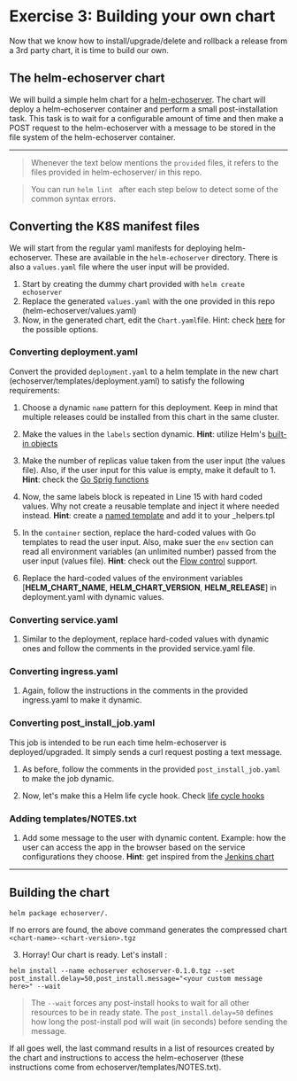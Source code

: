 # Exercise 3: Building your own chart

Now that we know how to install/upgrade/delete and rollback a release from a 3rd party chart, it is time to build our own.

## The helm-echoserver chart

We will build a simple helm chart for a [helm-echoserver](https://github.com/Praqma/helm-echoserver). The chart will deploy a helm-echoserver container and perform a small post-installation task. This task is to wait for a configurable amount of time and then make a POST request to the helm-echoserver with a message to be stored in the file system of the helm-echoserver container.

---

> Whenever the text below mentions the `provided` files, it refers to the files provided in helm-echoserver/ in this repo.

> You can run `helm lint ` after each step below to detect some of the common syntax errors.


## Converting the K8S manifest files

We will start from the regular yaml manifests for deploying helm-echoserver. These are available in the `helm-echoserver` directory. There is also a `values.yaml` file where the user input will be provided. 

1. Start by creating the dummy chart provided with `helm create echoserver` 
2. Replace the generated `values.yaml` with the one provided in this repo (helm-echoserver/values.yaml) 
3. Now, in the generated chart, edit the `Chart.yaml`file. Hint: check [here](https://docs.helm.sh/developing_charts/#the-chart-yaml-file) for the possible options.


### Converting deployment.yaml

Convert the provided `deployment.yaml` to a helm template in the new chart (echoserver/templates/deployment.yaml) to satisfy the following requirements:

1. Choose a dynamic `name` pattern for this deployment. Keep in mind that multiple releases could be installed from this chart in the same cluster.

2. Make the values in the `labels` section dynamic. **Hint**: utilize Helm's [built-in objects](https://docs.helm.sh/chart_template_guide/#built-in-objects)

3. Make the number of replicas value taken from the user input (the values file). Also, if the user input for this value is empty, make it default to 1. **Hint**: check the [Go Sprig functions](http://masterminds.github.io/sprig/)

4. Now, the same labels block is repeated in Line 15 with hard coded values. Why not create a reusable template and inject it where needed instead. **Hint**: create a [named template](https://docs.helm.sh/chart_template_guide/#named-templates) and add it to your _helpers.tpl

5. In the `container` section, replace the hard-coded values with Go templates to read the user input. Also, make suer the `env` section can read all environment variables (an unlimited number) passed from the user input (values file). **Hint**: check out the [Flow control](https://docs.helm.sh/chart_template_guide/#flow-control) support.

6. Replace the hard-coded values of the environment variables [__HELM_CHART_NAME__, __HELM_CHART_VERSION__, __HELM_RELEASE__] in deployment.yaml with dynamic values.


### Converting service.yaml

1. Similar to the deployment, replace hard-coded values with dynamic ones and follow the comments in the provided service.yaml file.

### Converting ingress.yaml

1. Again, follow the instructions in the comments in the provided ingress.yaml to make it dynamic.

### Converting  post_install_job.yaml

This job is intended to be run each time helm-echoserver is deployed/upgraded. It simply sends a curl request posting a text message.

1. As before, follow the comments in the provided `post_install_job.yaml` to make the job dynamic.

2. Now, let's make this a Helm life cycle hook. Check [life cycle hooks](https://docs.helm.sh/developing_charts/#hooks)


### Adding templates/NOTES.txt

1. Add some message to the user with dynamic content. Example: how the user can access the app in the browser based on the service configurations they choose. **Hint**: get inspired from the [Jenkins chart](https://github.com/kubernetes/charts/blob/master/stable/jenkins/templates/NOTES.txt)

----

## Building the chart

```
helm package echoserver/.
```
If no errors are found, the above command generates the compressed chart `<chart-name>-<chart-version>.tgz`

3. Horray! Our chart is ready. Let's install :

```
helm install --name echoserver echoserver-0.1.0.tgz --set post_install.delay=50,post_install.message="<your custom message here>" --wait
```

> The `--wait` forces any post-install hooks to wait for all other resources to be in ready state.
> The `post_install.delay=50` defines how long the post-install pod will wait (in seconds) before sending the message.

If all goes well, the last command results in a list of resources created by the chart and instructions to access the helm-echoserver (these instructions come from echoserver/templates/NOTES.txt).

